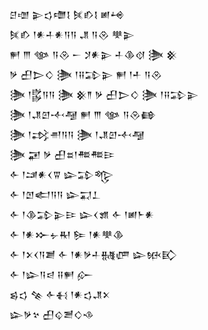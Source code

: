 <div class='block'>
<div class='line'>𒆪𒌝 𒉌𒌓𒈩𒋙 𒍮𒁓𒋙 𒅖𒆲</div>
<div class='line'>𒍮𒁓 𒁹𒀭𒈦𒀭𒀀𒀀 𒂗 𒀀𒊮 𒋧𒉌</div>
<div class='line'>𒂍 𒐈 𒀲 𒀀𒊮 𒀸 𒋡𒀭𒉌 𒈦𒆠𒋼 𒋦 𒆜</div>
<div class='line'>𒃻 𒌷𒆕𒄭 𒋦 𒁹𒍝𒁉𒉌 𒂍 𒁹𒑏 𒀀𒊮</div>
<div class='line'>𒋦 𒁹𒌵𒀀𒀀 𒋦 𒆜𒈫 𒃻 𒌷𒆕𒄭 𒋦 𒁹𒍝𒁉𒉌</div>
<div class='line'>𒋦 𒁹𒂗𒇻𒋾𒆷 𒂍 𒐈 𒀲 𒀀𒊮𒂵</div>
<div class='line'>𒋦 𒁹𒃶𒉣𒀀𒀀 𒋦 𒁹𒂗𒇻𒋾𒆷</div>
<div class='line'>𒋦 𒂼 𒃻 𒌷𒊺𒁹𒍣𒍣𒄿</div>
<div class='line'>𒅆 𒁹𒁼𒀭𒌋𒐊 𒇽𒁉𒈜</div>
<div class='line'>𒅆 𒁹𒆹𒅗𒀀𒀀 𒇽𒍑𒁇</div>
<div class='line'>𒅆 𒁹𒆠𒁉𒉌𒄿 𒇽𒌋𒂙 𒅆 𒁹𒅖𒈨𒀭</div>
<div class='line'>𒅆 𒁹𒀭𒁍𒉡𒊑 𒌉 𒁹𒀭𒋧𒆠</div>
<div class='line'>𒅆 𒁹𒉽𒌋𒀀𒋢 𒅆 𒁹𒀭𒃻𒈦𒉆𒂇 𒇽𒁮𒃼</div>
<div class='line'>𒅆 𒁹𒇽𒀀𒁀 𒍝𒂍 𒅎</div>
<div class='line'>𒌗𒌓 𒆚 𒅆𒈬 𒁹𒀭𒌓𒂗𒉽</div>
<div class='line'>𒇽𒃻𒆳 𒌷𒌒𒍪𒄭𒈾</div>
</div>